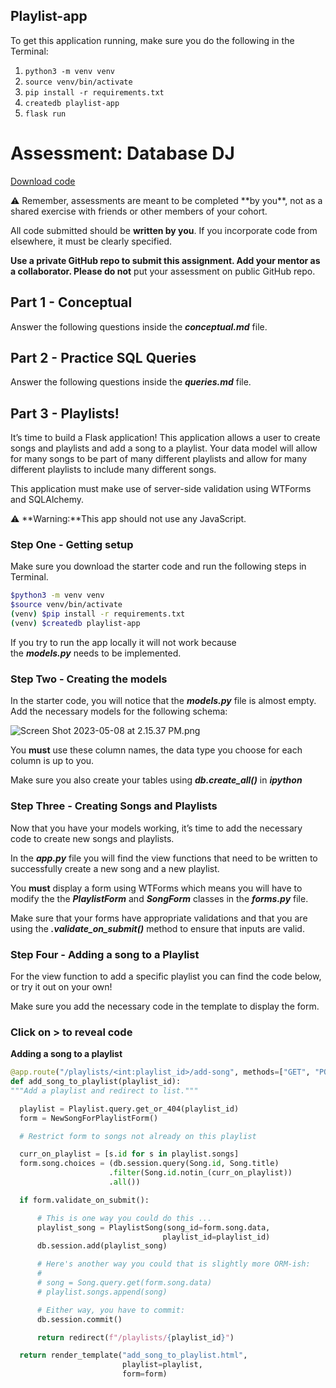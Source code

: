 ## Playlist-app

To get this application running, make sure you do the following in the Terminal:

1. `python3 -m venv venv`
2. `source venv/bin/activate`
3. `pip install -r requirements.txt`
4. `createdb playlist-app`
5. `flask run`



# Assessment: Database DJ

[Download code](https://curric.springboard.com/software-engineering-career-track/default/assessments/databases.zip)

<aside>
⚠️ Remember, assessments are meant to be completed **by you**, not as a shared exercise with friends or other members of your cohort.

All code submitted should be **written by you**. If you incorporate code from elsewhere, it must be clearly specified.

**Use a private GitHub repo to submit this assignment. Add your mentor as a collaborator. Please do not** put your assessment on public GitHub repo.

</aside>

## **Part 1 - Conceptual**

Answer the following questions inside the ***conceptual.md*** file.

## **Part 2 - Practice SQL Queries**

Answer the following questions inside the ***queries.md*** file.

## **Part 3 - Playlists!**

It’s time to build a Flask application! This application allows a user to create songs and playlists and add a song to a playlist. Your data model will allow for many songs to be part of many different playlists and allow for many different playlists to include many different songs.

This application must make use of server-side validation using WTForms and SQLAlchemy.

<aside>
⚠️ **Warning:**This app should not use any JavaScript.

</aside>

### **Step One - Getting setup**

Make sure you download the starter code and run the following steps in Terminal.

```bash
$python3 -m venv venv
$source venv/bin/activate
(venv) $pip install -r requirements.txt
(venv) $createdb playlist-app
```

If you try to run the app locally it will not work because the ***models.py*** needs to be implemented.

### **Step Two - Creating the models**

In the starter code, you will notice that the ***models.py*** file is almost empty. Add the necessary models for the following schema:

![Screen Shot 2023-05-08 at 2.15.37 PM.png](https://s3-us-west-2.amazonaws.com/secure.notion-static.com/c9e8188c-d609-47a2-8896-4bdf71e54b6f/Screen_Shot_2023-05-08_at_2.15.37_PM.png)

You **must** use these column names, the data type you choose for each column is up to you.

Make sure you also create your tables using ***db.create_all()*** in ***ipython***

### **Step Three - Creating Songs and Playlists**

Now that you have your models working, it’s time to add the necessary code to create new songs and playlists.

In the ***app.py*** file you will find the view functions that need to be written to successfully create a new song and a new playlist.

You **must** display a form using WTForms which means you will have to modify the the ***PlaylistForm*** and ***SongForm*** classes in the ***forms.py*** file.

Make sure that your forms have appropriate validations and that you are using the ***.validate_on_submit()*** method to ensure that inputs are valid.

### **Step Four - Adding a song to a Playlist**

For the view function to add a specific playlist you can find the code below, or try it out on your own!

Make sure you add the necessary code in the template to display the form.

### Click on > to reveal code

**Adding a song to a playlist**

```python
@app.route("/playlists/<int:playlist_id>/add-song", methods=["GET", "POST"])
def add_song_to_playlist(playlist_id):
"""Add a playlist and redirect to list."""

  playlist = Playlist.query.get_or_404(playlist_id)
  form = NewSongForPlaylistForm()

  # Restrict form to songs not already on this playlist

  curr_on_playlist = [s.id for s in playlist.songs]
  form.song.choices = (db.session.query(Song.id, Song.title)
                      .filter(Song.id.notin_(curr_on_playlist))
                      .all())

  if form.validate_on_submit():

      # This is one way you could do this ...
      playlist_song = PlaylistSong(song_id=form.song.data,
                                  playlist_id=playlist_id)
      db.session.add(playlist_song)

      # Here's another way you could that is slightly more ORM-ish:
      #
      # song = Song.query.get(form.song.data)
      # playlist.songs.append(song)

      # Either way, you have to commit:
      db.session.commit()

      return redirect(f"/playlists/{playlist_id}")

  return render_template("add_song_to_playlist.html",
                         playlist=playlist,
                         form=form)
```


